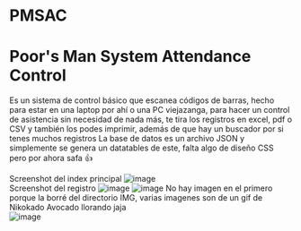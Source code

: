 # PMSAC
# Poor's Man System Attendance Control
Es un sistema de control básico que escanea códigos de barras, hecho para estar en una laptop por ahí o una PC viejazanga, para hacer un control de asistencia sin necesidad de nada más, te tira los registros en excel, pdf o CSV y también los podes imprimir, además de que hay un buscador por si tenes muchos registros
La base de datos es un archivo JSON y simplemente se genera un datatables de este, falta algo de diseño CSS pero por ahora safa 👍  

Screenshot del index principal
![image](https://user-images.githubusercontent.com/64380067/136613010-10213cbc-bbd4-4c70-8eb2-58aba80e04a1.png)  
Screenshot del registro
![image](https://user-images.githubusercontent.com/64380067/136613079-332424c4-0e34-42e3-9211-dc6d741c5498.png)
![image](https://user-images.githubusercontent.com/64380067/136613089-f2c17a1d-ec21-4ab1-a40e-f70c159f55fb.png)
No hay imagen en el primero porque la borré del directorio IMG, varias imagenes son de un gif de Nikokado Avocado llorando jaja  
![image](https://user-images.githubusercontent.com/64380067/136613192-7491e39a-3b11-4151-ac1d-15db5bfa614e.png)




